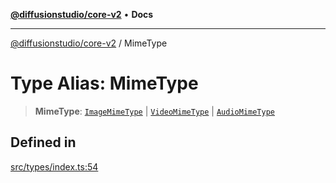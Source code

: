 [**@diffusionstudio/core-v2**](../README.md) • **Docs**

***

[@diffusionstudio/core-v2](../globals.md) / MimeType

# Type Alias: MimeType

> **MimeType**: [`ImageMimeType`](ImageMimeType.md) \| [`VideoMimeType`](VideoMimeType.md) \| [`AudioMimeType`](AudioMimeType.md)

## Defined in

[src/types/index.ts:54](https://github.com/diffusionstudio/core-v2/blob/ce69ef92917fd6c7f2f6e872cf6c87954dee9b56/src/types/index.ts#L54)
